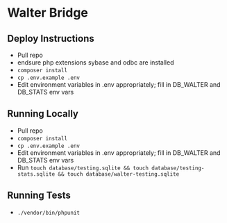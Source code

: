 # Walter Bridge

## Deploy Instructions

-   Pull repo
-   endsure php extensions sybase and odbc are installed
-   `composer install`
-   `cp .env.example .env`
-   Edit environment variables in .env appropriately; fill in DB_WALTER and DB_STATS env vars

## Running Locally

-   Pull repo
-   `composer install`
-   `cp .env.example .env`
-   Edit environment variables in .env appropriately; fill in DB_WALTER and DB_STATS env vars
-   Run `touch database/testing.sqlite && touch database/testing-stats.sqlite && touch database/walter-testing.sqlite`

## Running Tests

-   `./vendor/bin/phpunit`
